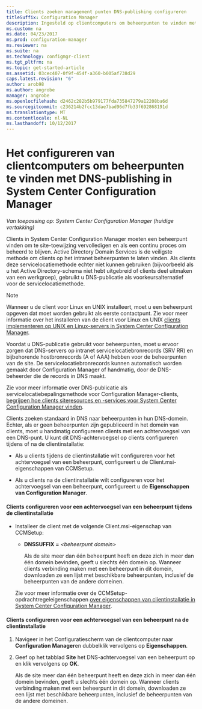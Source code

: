 ```yaml
---
title: Clients zoeken management punten DNS-publishing configureren
titleSuffix: Configuration Manager
description: Ingesteld op clientcomputers om beheerpunten te vinden met DNS-publishing in System Center Configuration Manager.
ms.custom: na
ms.date: 04/23/2017
ms.prod: configuration-manager
ms.reviewer: na
ms.suite: na
ms.technology: configmgr-client
ms.tgt_pltfrm: na
ms.topic: get-started-article
ms.assetid: 03cec407-0f9f-454f-a360-b005af738d29
caps.latest.revision: "6"
author: arob98
ms.author: angrobe
manager: angrobe
ms.openlocfilehash: d2462c282b5b979177fda735847279a12208ba6d
ms.sourcegitcommit: c236214b2fcc13dae7bad96d7fb33f692868191d
ms.translationtype: MT
ms.contentlocale: nl-NL
ms.lasthandoff: 10/12/2017
---
```

# <a name="how-to-configure-client-computers-to-find-management-points-by-using-dns-publishing-in-system-center-configuration-manager"></a>Het configureren van clientcomputers om beheerpunten te vinden met DNS-publishing in System Center Configuration Manager

*Van toepassing op: System Center Configuration Manager (huidige vertakking)*

Clients in System Center Configuration Manager moeten een beheerpunt vinden om te site-toewijzing vervolledigen en als een continu proces om beheerd te blijven. Active Directory Domain Services is de veiligste methode om clients op het intranet beheerpunten te laten vinden. Als clients deze servicelocatiemethode echter niet kunnen gebruiken (bijvoorbeeld als u het Active Directory-schema niet hebt uitgebreid of clients deel uitmaken van een werkgroep), gebruikt u DNS-publicatie als voorkeursalternatief voor de servicelocatiemethode.  

> [!NOTE]  
>  Wanneer u de client voor Linux en UNIX installeert, moet u een beheerpunt opgeven dat moet worden gebruikt als eerste contactpunt. Zie voor meer informatie over het installeren van de client voor Linux en UNIX [clients implementeren op UNIX en Linux-servers in System Center Configuration Manager](../../../core/clients/deploy/deploy-clients-to-unix-and-linux-servers.md).  

 Voordat u DNS-publicatie gebruikt voor beheerpunten, moet u ervoor zorgen dat DNS-servers op intranet servicelocatiebronrecords (SRV RR) en bijbehorende hostbronrecords (A of AAA) hebben voor de beheerpunten van de site. De servicelocatiebronrecords kunnen automatisch worden gemaakt door Configuration Manager of handmatig, door de DNS-beheerder die de records in DNS maakt.  

 Zie voor meer informatie over DNS-publicatie als servicelocatiebepalingsmethode voor Configuration Manager-clients, [begrijpen hoe clients siteresources en -services voor System Center Configuration Manager vinden](../../../core/plan-design/hierarchy/understand-how-clients-find-site-resources-and-services.md).  

 Clients zoeken standaard in DNS naar beheerpunten in hun DNS-domein. Echter, als er geen beheerpunten zijn gepubliceerd in het domein van clients, moet u handmatig configureren clients met een achtervoegsel van een DNS-punt. U kunt dit DNS-achtervoegsel op clients configureren tijdens of na de clientinstallatie:  

-   Als u clients tijdens de clientinstallatie wilt configureren voor het achtervoegsel van een beheerpunt, configureert u de Client.msi-eigenschappen van CCMSetup.  

-   Als u clients na de clientinstallatie wilt configureren voor het achtervoegsel van een beheerpunt, configureert u de **Eigenschappen van Configuration Manager**.  

#### <a name="to-configure-clients-for-a-management-point-suffix-during-client-installation"></a>Clients configureren voor een achtervoegsel van een beheerpunt tijdens de clientinstallatie  

-   Installeer de client met de volgende Client.msi-eigenschap van CCMSetup:  

    -   **DNSSUFFIX =**  *&lt;beheerpunt domein\>*  

         Als de site meer dan één beheerpunt heeft en deze zich in meer dan één domein bevinden, geeft u slechts één domein op. Wanneer clients verbinding maken met een beheerpunt in dit domein, downloaden ze een lijst met beschikbare beheerpunten, inclusief de beheerpunten van de andere domeinen.  

     Zie voor meer informatie over de CCMSetup-opdrachtregeleigenschappen [over eigenschappen van clientinstallatie in System Center Configuration Manager](../../../core/clients/deploy/about-client-installation-properties.md).  

#### <a name="to-configure-clients-for-a-management-point-suffix-after-client-installation"></a>Clients configureren voor een achtervoegsel van een beheerpunt na de clientinstallatie  

1.  Navigeer in het Configuratiescherm van de clientcomputer naar **Configuration Manager**en dubbelklik vervolgens op **Eigenschappen**.  

2.  Geef op het tabblad **Site** het DNS-achtervoegsel van een beheerpunt op en klik vervolgens op **OK**.  

     Als de site meer dan één beheerpunt heeft en deze zich in meer dan één domein bevinden, geeft u slechts één domein op. Wanneer clients verbinding maken met een beheerpunt in dit domein, downloaden ze een lijst met beschikbare beheerpunten, inclusief de beheerpunten van de andere domeinen.
